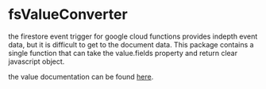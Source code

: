 # fsValueConverter

the firestore event trigger for google cloud functions provides indepth event data, but it is difficult to
get to the document data. This package contains a single function that can take the value.fields property
and return clear javascript object. 

the value documentation can be found [here](https://cloud.google.com/firestore/docs/reference/rest/v1/Value).

